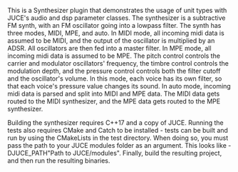 This is a Synthesizer plugin that demonstrates the usage of unit types with JUCE's audio and dsp parameter classes. The synthesizer is a subtractive FM synth, with an FM oscillator going into a lowpass filter. The synth has three modes, MIDI, MPE, and auto. In MIDI mode, all incoming midi data is assumed to be MIDI, and the output of the oscillator is multiplied by an ADSR. All oscillators are then fed into a master filter. In MPE mode, all incoming midi data is assumed to be MPE. The pitch control controls the carrier and modulator oscillators' frequency, the timbre control controls the modulation depth, and the pressure control controls both the filter cutoff and the oscillator's volume. In this mode, each voice has its own filter, so that each voice's pressure value changes its sound. In auto mode, incoming midi data is parsed and split into MIDI and MPE data. The MIDI data gets routed to the MIDI synthesizer, and the MPE data gets routed to the MPE synthesizer.

Building the synthesizer requires C++17 and a copy of JUCE. Running the tests also requires CMake and Catch to be installed - tests can be built and run by using the CMakeLists in the test directory. When doing so, you must pass the path to your JUCE modules folder as an argument. This looks like -DJUCE_PATH"Path to JUCE/modules". Finally, build the resulting project, and then run the resulting binaries.